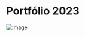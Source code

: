 # Portfólio 2023

![image](https://github.com/kcirefrz/portfolio/assets/79349878/e3dd4f22-681f-4494-8350-e6f9b0687854)

[**Referência do Projeto**]:(https://github.com/GBDev13/portfolio-tutorial-2023)
